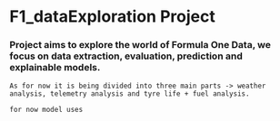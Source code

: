 # F1_dataExploration Project

### Project aims to explore the world of Formula One Data, we focus on data extraction, evaluation, prediction and explainable models.

```
As for now it is being divided into three main parts -> weather analysis, telemetry analysis and tyre life + fuel analysis.

```

```
for now model uses



```

